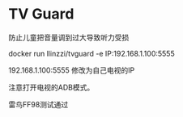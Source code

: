# TV Guard

防止儿童把音量调到过大导致听力受损

docker run llinzzi/tvguard -e IP:192.168.1.100:5555

192.168.1.100:5555 修改为自己电视的IP

注意打开电视的ADB模式。

雷鸟FF98测试通过
